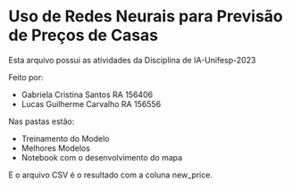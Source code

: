 # Uso de Redes Neurais para Previsão de Preços de Casas

Esta arquivo possui as atividades da Disciplina de IA-Unifesp-2023

Feito por: 
  - Gabriela Cristina Santos RA 156406
  - Lucas Guilherme Carvalho RA 156556

Nas pastas estão:
  - Treinamento do Modelo
  - Melhores Modelos
  - Notebook com o desenvolvimento do mapa

E o arquivo CSV é o resultado com a coluna new_price.
